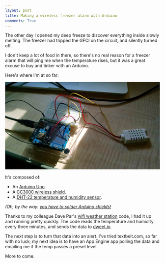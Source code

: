 ```yaml
---
layout: post
title: Making a wireless freezer alarm with Arduino
comments: True
---
```


The other day I opened my deep freeze to discover everything inside slowly melting.
The freezer had tripped the GFCI on the circuit, and silently turned off.

I don't keep a lot of food in there, so there's no real reason for a freezer alarm
that will ping me when the temperature rises, but it was a great excuse to buy and
tinker with an Arduino.

Here's where I'm at so far:

<img src="/images/IMG_20140807_094658119.jpg" width="600px">

<!--more-->

It's composed of:

* An [Arduino Uno](http://www.amazon.com/gp/product/B00BT0NDB8/ref=as_li_tl?ie=UTF8&camp=1789&creative=390957&creativeASIN=B00BT0NDB8&linkCode=as2&tag=camperizecom-20&linkId=MFPBW5NMRVYH2KDN).
* A [CC3000 wireless shield](http://www.amazon.com/gp/product/B00J2QA9FE/ref=as_li_tl?ie=UTF8&camp=1789&creative=390957&creativeASIN=B00J2QA9FE&linkCode=as2&tag=camperizecom-20&linkId=QXHSANCOQFYV3OO7).
* A [DHT-22 temperature and humidity sensor](http://www.amazon.com/s/?_encoding=UTF8&camp=1789&creative=390957&field-keywords=dht-22&linkCode=ur2&rh=i%3Aaps%2Ck%3Adht-22&sprefix=dht-2%2Caps&tag=camperizecom-20&url=search-alias%3Daps&linkId=K6KTTIZADGHF3SAQ).

*(Oh, by the way: [you have to solder Arduino shields!](/2014-08-08-you-have-to-solder-arduino-shields.md)*

Thanks to my colleague Dave Par's [wifi weather station](https://github.com/Davepar/wifi-weather-station)
code, I had it up and running pretty quickly. The code reads the temperature and humidity every three
minutes, and sends the data to [dweet.io](http://dweet.io).

The next step is to turn that data into an alert. I've tried textbelt.com, so far with no luck; my next
idea is to have an App Engine app polling the data and emailing me if the temp passes a preset level.

More to come.
